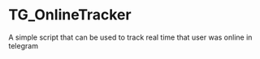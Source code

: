 # TG_OnlineTracker
A simple script that can be used to track real time that user was online in telegram
